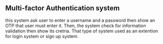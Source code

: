 ## Multi-factor Authentication system
this system ask user to enter a username and a password then show an OTP that user must enter it.
Then, the system check for information validation then show its cretria.
That type of system used as an extention for login system or sign up system.

